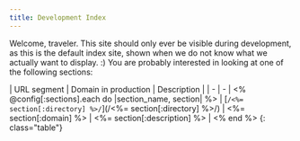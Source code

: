 ```yaml
---
title: Development Index
---
```


Welcome, traveler. This site should only ever be visible during development, as this is the default index site, shown when we do not know what we actually want to display. :) You are probably interested in looking at one of the following sections:

| URL segment | Domain in production | Description |
| - | - |
<% @config[:sections].each do |section_name, section| %>
| [`/<%= section[:directory] %>/`](/<%= section[:directory] %>/) | <%= section[:domain] %> | <%= section[:description] %> |
<% end %>
{: class="table"}
